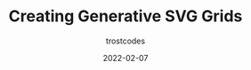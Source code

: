 ---
author: trostcodes
date: 2022-02-07
permalink: false
publisher: frontendhorse
tags:
  - javascript
  - svg
target_url: https://frontend.horse/articles/generative-grids/
title: Creating Generative SVG Grids
---